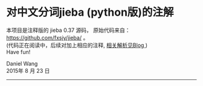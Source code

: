 
对中文分词jieba (python版)的注解
============================


本项目是注释版的 jieba 0.37 源码，
原始代码来自： https://github.com/fxsjy/jieba/ 。</br>
(代码正在阅读中，后续对加上相应的注释, [相关解析见Blog ](http://blog.csdn.net/daniel_ustc/article/details/48195287))</br>
Have fun!</br>

Daniel Wang</br>
2015年 8 月 23 日</br>

------------------------------
